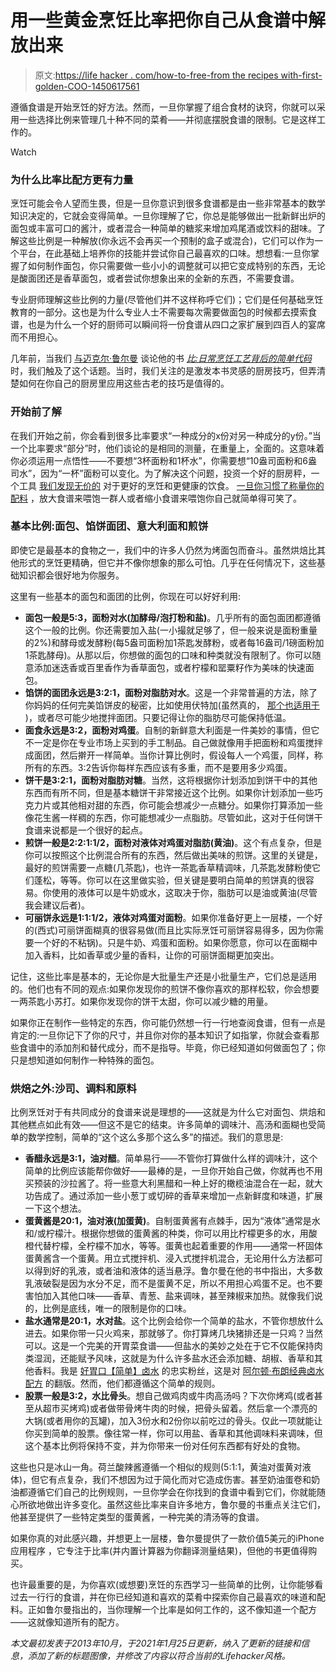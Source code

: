 # 用一些黄金烹饪比率把你自己从食谱中解放出来

> 原文:[https://life hacker . com/how-to-free-from the recipes with-first-golden-COO-1450617561](https://lifehacker.com/how-to-free-yourself-from-recipes-with-a-few-golden-coo-1450617561)

遵循食谱是开始烹饪的好方法。然而，一旦你掌握了组合食材的诀窍，你就可以采用一些选择比例来管理几十种不同的菜肴——并彻底摆脱食谱的限制。它是这样工作的。

Watch

### 为什么比率比配方更有力量

烹饪可能会令人望而生畏，但是一旦你意识到很多食谱都是由一些非常基本的数学知识决定的，它就会变得简单。一旦你理解了它，你总是能够做出一批新鲜出炉的面包或丰富可口的酱汁，或者混合一种简单的糖浆来增加鸡尾酒或饮料的甜味。了解这些比例是一种解放(你永远不会再买一个预制的盒子或混合)，它们可以作为一个平台，在此基础上培养你的技能并尝试你自己最喜欢的口味。想想看:一旦你掌握了如何制作面包，你只需要做一些小小的调整就可以把它变成特别的东西，无论是酸面团还是香草面包，或者尝试你想象出来的全新的东西，不需要食谱。

专业厨师理解这些比例的力量(尽管他们并不这样称呼它们)；它们是任何基础烹饪教育的一部分。这也是为什么专业人士不需要每次需要做面包的时候都去摸索食谱，也是为什么一个好的厨师可以瞬间将一份食谱从四口之家扩展到四百人的宴席而不用担心。

几年前，当我们 [与迈克尔·鲁尔曼](https://lifehacker.com/michael-ruhlman-on-freeing-yourself-from-recipes-5209943) 谈论他的书 [*比:日常烹饪工艺背后的简单代码*](http://www.amazon.com/Ratio-Simple-Behind-Everyday-Cooking/dp/1416566112/?asc_campaign=InlineText&asc_refurl=https://lifehacker.com/how-to-free-yourself-from-recipes-with-a-few-golden-coo-1450617561&asc_source=&tag=kinjalifehackerlink-20) 时，我们触及了这个话题。当时，我们关注的是激发本书灵感的厨房技巧，但弄清楚如何在你自己的厨房里应用这些古老的技巧是值得的。

### 开始前了解

在我们开始之前，你会看到很多比率要求“一种成分的x份对另一种成分的y份。”当一个比率要求“部分”时，他们谈论的是相同的测量，在重量上，全面的。这意味着你必须运用一点悟性——不要想“3杯面粉和1杯水”，你需要想“10盎司面粉和6盎司水”，因为“一杯”面粉可以变化。为了解决这个问题，投资一个好的厨房秤，一个工具 [我们发现无价的](https://lifehacker.com/why-you-need-a-kitchen-scale-5840209) 对于更好的烹饪和更健康的饮食。 [一旦你习惯了称量你的配料](http://www.cleveland.com/taste/index.ssf/2009/04/understanding_the_ratio_approa_2.html) ，放大食谱来喂饱一群人或者缩小食谱来喂饱你自己就简单得可笑了。

### 基本比例:面包、馅饼面团、意大利面和煎饼

即使它是最基本的食物之一，我们中的许多人仍然为烤面包而奋斗。虽然烘焙比其他形式的烹饪更精确，但它并不像你想象的那么可怕。几乎在任何情况下，这些基础知识都会很好地为你服务。

这里有一些基本的面包和面团的比例，你现在可以好好利用:

*   **面包一般是5:3，面粉对水(加酵母/泡打粉和盐)**。几乎所有的面包面团都遵循这个一般的比例。你还需要加入盐(一小撮就足够了，但一般来说是面粉重量的2%)和酵母或发酵粉(每5盎司面粉加1茶匙发酵粉，或者每16盎司/1磅面粉加1茶匙酵母)。从那以后，你想做的面包的口味和种类就没有限制了。你可以随意添加迷迭香或百里香作为香草面包，或者柠檬和罂粟籽作为美味的快速面包。
*   **馅饼的面团永远是3:2:1，面粉对脂肪对水**。这是一个非常普遍的方法，除了你妈妈的任何完美馅饼皮的秘密，比如使用伏特加(虽然真的， [那个也适用于](http://lifehacker.com/make-your-pie-crusts-extra-crispy-and-delicious-by-usin-5840757) )，或者尽可能少地搅拌面团。只要记得让你的脂肪尽可能保持低温。
*   **面食永远是3:2，面粉对鸡蛋**。自制的新鲜意大利面是一件美妙的事情，但它不一定是你在专业市场上买到的手工制品。自己做就像用手把面粉和鸡蛋搅拌成面团，然后擀开一样简单。当你计算比例时，假设每人一个鸡蛋，同样，称所有的东西。3:2告诉你每样东西应该有多重，而不是要用多少鸡蛋。
*   **饼干是3:2:1，面粉对脂肪对糖**。当然，这将根据你计划添加到饼干中的其他东西而有所不同，但是基本糖饼干非常接近这个比例。如果你计划添加一些巧克力片或其他相对甜的东西，你可能会想减少一点糖分。如果你打算添加一些像花生酱一样稠的东西，你可能想减少一点脂肪。尽管如此，这对于任何饼干食谱来说都是一个很好的起点。
*   **煎饼一般是2:2:1:1/2，面粉对液体对鸡蛋对脂肪(黄油)**。这个有点复杂，但是你可以按照这个比例混合所有的东西，然后做出美味的煎饼。这里的关键是，最好的煎饼需要一点糖(几茶匙)，也许一茶匙香草精调味，几茶匙发酵粉使它们蓬松，等等。你可以在这里做实验，但关键是要明白简单的煎饼真的很容易。你使用的液体可以是牛奶或水，这取决于你，脂肪可以是油或黄油(尽管我会建议后者)。
*   **可丽饼永远是1:1:1/2，液体对鸡蛋对面粉**。如果你准备好更上一层楼，一个好的(西式)可丽饼面糊真的很容易做(而且比实际烹饪可丽饼容易得多，因为你需要一个好的不粘锅)。只是牛奶、鸡蛋和面粉。如果你愿意，你可以在面糊中加入香料，比如香草或少量的香料，让你的可丽饼面糊更加突出。

记住，这些比率是基本的，无论你是大批量生产还是小批量生产，它们总是适用的。他们也有不同的观点:如果你发现你的煎饼不像你喜欢的那样松软，你会想要一两茶匙小苏打。如果你发现你的饼干太甜，你可以减少糖的用量。

如果你正在制作一些特定的东西，你可能仍然想一行一行地查阅食谱，但有一点是肯定的:一旦你记下了你的尺寸，并且你对你的基本知识了如指掌，你就会查看那些食谱中的添加剂和替代成分，而不是指导。毕竟，你已经知道如何做面包了；你只是想知道如何制作一种特殊的面包。

### 烘焙之外:沙司、调料和原料

比例烹饪对于有共同成分的食谱来说是理想的——这就是为什么它对面包、烘焙和其他糕点如此有效——但这不是它的结束。许多简单的调味汁、高汤和面糊也受简单的数学控制，简单的“这个这么多那个这么多”的描述。我们的意思是:

*   **香醋永远是3:1，油对醋**。简单易行——不管你打算做什么样的调味汁，这个简单的比例应该能帮你做好——最棒的是，一旦你开始自己做，你就再也不用买预装的沙拉酱了。将一些意大利黑醋和一种上好的橄榄油混合在一起，就大功告成了。通过添加一些小葱丁或切碎的香草来增加一点新鲜度和味道，扩展一下这个想法。
*   **蛋黄酱是20:1，油对液(加蛋黄)**。自制蛋黄酱有点棘手，因为“液体”通常是水和/或柠檬汁。根据你想做的蛋黄酱的种类，你可以用比柠檬更多的水，用酸橙代替柠檬，全柠檬不加水，等等。蛋黄也起着重要的作用——通常一杯固体蛋黄酱含一个蛋黄。用立式搅拌机、浸入式搅拌机混合，无论用什么方法都可以得到好的乳液，或者油和液体的适当悬浮。鲁尔曼在他的书中指出，大多数乳液破裂是因为水分不足，而不是蛋黄不足，所以不用担心鸡蛋不足。也不要害怕加入其他口味——香草、青葱、盐来调味，甚至辣椒来加热。就像我们说的，比例是底线，唯一的限制是你的口味。
*   **盐水通常是20:1，水对盐**。这个比例会给你一个简单的盐水，不管你想放什么进去。如果你带一只火鸡来，那就够了。你打算烤几块猪排还是一只鸡？当然可以。这是一个完美的开胃菜食谱——但盐水的美妙之处在于它不仅能保持肉类湿润，还能赋予风味，这就是为什么许多盐水还会添加糖、胡椒、香草和其他香料。我是 [好胃口【简单】卤水](http://www.bonappetit.com/recipe/a-simple-brine) 的忠实粉丝，这是对 [阿尔顿·布朗经典卤水配方](http://www.youtube.com/watch?v=KKr1rByVVCI) 的翻版。然而，他们都遵循这个简单的规则。
*   **股票一般是3:2，水比骨头**。想自己做鸡肉或牛肉高汤吗？下次你烤鸡(或者甚至从超市买烤鸡)或者做带骨烤牛肉的时候，把骨头留着。然后拿一个漂亮的大锅(或者用你的瓦罐)，加入3份水和2份你以前吃过的骨头。仅此一项就能让你买到简单的股票。像往常一样，你可以用盐、香草和其他调味料来调味，但这个基本比例将保持不变，并为你带来一份对任何东西都有好处的食物。

这些也只是冰山一角。荷兰酸辣酱遵循一个相似的规则(5:1:1，黄油对蛋黄对液体)，但它有点复杂，我们不想因为过于简化而对它造成伤害。甚至奶油蛋卷和奶油都遵循它们自己的比例规则，一旦你学会在你找到的食谱中看到它们，你就能随心所欲地做出许多变化。虽然这些比率来自许多地方，鲁尔曼的书重点关注它们，他甚至提供了一些特定类型的蛋黄酱，一种完美的清汤等的食谱。

如果你真的对此感兴趣，并想更上一层楼，鲁尔曼提供了一款价值5美元的iPhone应用程序 ，它专注于比率(并内置计算器为你翻译测量结果)，但他的书更值得购买。

也许最重要的是，为你喜欢(或想要)烹饪的东西学习一些简单的比例，让你能够看过去一行行的食谱，并在你已经知道和喜欢的菜肴中探索你自己最喜欢的味道和配料。正如鲁尔曼指出的，当你理解一个比率是如何工作的，这不像知道一个配方——这就像知道所有的配方。

*本文最初发表于2013年10月，于2021年1月25日更新，纳入了更新的链接和信息，添加了新的标题图像，并修改了内容以符合当前的Lifehacker风格。*